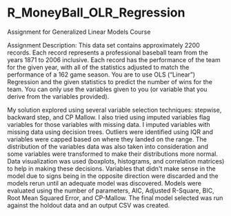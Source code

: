 # R_MoneyBall_OLR_Regression
Assignment for Generalized Linear Models Course

Assignment Description:
This data set contains approximately 2200 records. Each record represents a professional baseball team from the years 1871 to 2006 inclusive. Each record has the performance of the team for the given year, with all of the statistics adjusted to match the performance of a 162 game season. You are to use OLS (“Linear”) Regression and the given statistics to predict the number of wins for the team. You can only use the variables given to you (or variable that you derive from the variables provided).

My solution explored using several variable selection techniques: stepwise, backward step, and CP Mallow. I also tried using imputed variables flag variables for those variables with missing data. I imputed variables with missing data using decision trees. Outliers were identified using IQR and variables were capped based on where they landed on the range. The distribution of the variables data was also taken into consideration and some variables were transformed to make their distributions more normal. Data visualization was used (boxplots, histograms, and correlation matrices) to help in making these decisions. Variables that didn't make sense in the model due to signs being in the opposite direction were discarded and the models rerun until an adequate model was discovered. Models were evaluated using the number of parameters, AIC, Adjusted R-Square, BIC, Root Mean Squared Error, and CP-Mallow. The final model selected was run against the holdout data and an output CSV was created.

